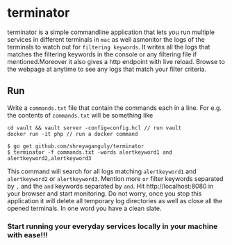# terminator
terminator is a simple commandline application that lets you run multiple services in different terminals in `mac` as well asmonitor the logs of the terminals to watch out for `filtering keywords`. It writes all the logs that matches the filtering keywords in the console or any filtering file if mentioned.Moreover it also gives a http endpoint with live reload. Browse to the webpage at anytime to see any logs that match your filter criteria.

## Run

Write a `commands.txt` file that contain the commands each in a line. For e.g. the contents of `commands.txt` will be something like
```
cd vault && vault server -config=config.hcl // run vault
docker run -it php // run a docker command
```

```shell
$ go get github.com/shreyaganguly/terminator
$ terminator -f commands.txt -words alertkeyword1 and alertkeyword2,alertkeyword3
```
This command will search for all logs matching `alertkeyword1` and `alertkeyword2` or `alertkeyword3`. Mention more `or` filter keywords separated by `,` and the `and` keywords separated by `and`. Hit http://localhost:8080 in your browser and start monitoring. 
Do not worry, once you stop this application it will delete all temporary log directories as well as close all the opened terminals. In one word you have a clean slate.


### Start running your everyday services locally in your machine with ease!!!
